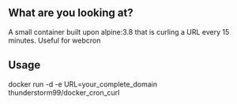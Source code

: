 ## What are you looking at?
A small container built upon alpine:3.8 that is curling a URL every 15 minutes. Useful for webcron

## Usage
docker run -d -e URL=your_complete_domain thunderstorm99/docker_cron_curl
